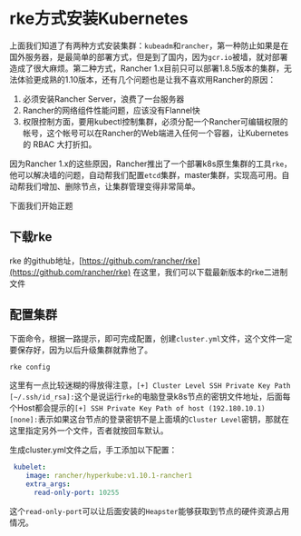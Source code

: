 # rke方式安装Kubernetes

上面我们知道了有两种方式安装集群：`kubeadm`和`rancher`，第一种防止如果是在国外服务器，是最简单的部署方式，但是到了国内，因为`gcr.io`被墙，就对部署造成了很大麻烦。第二种方式，Rancher 1.x目前只可以部署1.8.5版本的集群，无法体验更成熟的1.10版本，还有几个问题也是让我不喜欢用Rancher的原因：

1. 必须安装Rancher Server，浪费了一台服务器
2. Rancher的网络组件性能问题，应该没有Flannel快
3. 权限控制方面，要用kubectl控制集群，必须分配一个Rancher可编辑权限的帐号，这个帐号可以在Rancher的Web端进入任何一个容器，让Kubernetes的 RBAC 大打折扣。

因为Rancher 1.x的这些原因，Rancher推出了一个部署k8s原生集群的工具`rke`，他可以解决墙的问题，自动帮我们配置`etcd`集群，master集群，实现高可用。自动帮我们增加、删除节点，让集群管理变得非常简单。

下面我们开始正题

## 下载rke

rke 的github地址，[https://github.com/rancher/rke](https://github.com/rancher/rke) 在这里，我们可以下载最新版本的rke二进制文件

## 配置集群

下面命令，根据一路提示，即可完成配置，创建`cluster.yml`文件，这个文件一定要保存好，因为以后升级集群就靠他了。

```bash
rke config
```

这里有一点比较迷糊的得放得注意，`[+] Cluster Level SSH Private Key Path [~/.ssh/id_rsa]:`这个是说运行`rke`的电脑登录k8s节点的密钥文件地址，后面每个Host都会提示的`[+] SSH Private Key Path of host (192.180.10.1) [none]:`表示如果这台节点的登录密钥不是上面填的`Cluster Level`密钥，那就在这里指定另外一个文件，否者就按回车默认。

生成cluster.yml文件之后，手工添加以下配置：

```yaml
 kubelet:
    image: rancher/hyperkube:v1.10.1-rancher1
    extra_args:
      read-only-port: 10255
```

这个`read-only-port`可以让后面安装的`Heapster`能够获取到节点的硬件资源占用情况。


